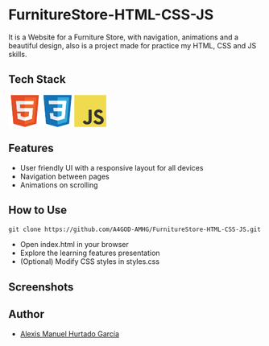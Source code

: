 # FurnitureStore-HTML-CSS-JS

It is a Website for a Furniture Store, with navigation, animations and a beautiful design, also is a project made for practice my HTML, CSS and JS skills.

## Tech Stack

<div style="display: flex; align-items: center;">
  <img src="https://raw.githubusercontent.com/A4GOD-AMHG/Utils-for-repos/main/icons/html5/html5-original.svg" alt="html5" width="65" height="65" />
  <img src="https://raw.githubusercontent.com/A4GOD-AMHG/Utils-for-repos/main/icons/css3/css3-original.svg" alt="css3" width="65" height="65" />
  <img src="https://raw.githubusercontent.com/A4GOD-AMHG/Utils-for-repos/main/icons/js/javascript-original.svg" alt="js" width="65" height="65" />
</div>

## Features

- User friendly UI with a responsive layout for all devices
- Navigation between pages
- Animations on scrolling

## How to Use

```
git clone https://github.com/A4GOD-AMHG/FurnitureStore-HTML-CSS-JS.git
```

- Open index.html in your browser
- Explore the learning features presentation
- (Optional) Modify CSS styles in styles.css

## Screenshots
<!-- 
![Mobile view](screenshots/mobile.png)
![Ipad view](screenshots/ipad.png)
![Desktop view](screenshots/desktop.png)
![Desktop view 2](screenshots/desktop2.png)
![Desktop view 3](screenshots/desktop3.png) -->

## Author

- <a href="https://github.com/A4GOD-AMHG">Alexis Manuel Hurtado García </a>
  